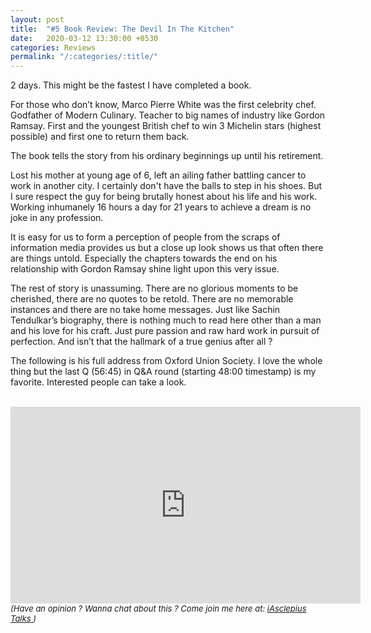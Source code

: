 ```yaml
---
layout: post
title:  "#5 Book Review: The Devil In The Kitchen"
date:   2020-03-12 13:30:00 +0530
categories: Reviews
permalink: "/:categories/:title/"
---
```


2 days. This might be the fastest I have completed a book.<br/>

For those who don’t know, Marco Pierre White was the first celebrity chef. Godfather of Modern Culinary. Teacher to big names of industry like Gordon Ramsay. First and the youngest British chef to win 3 Michelin stars (highest possible) and first one to return them back.<br/>

The book tells the story from his ordinary beginnings up until his retirement.<br/>

Lost his mother at young age of 6, left an ailing father battling cancer to work in another city. I certainly don't have the balls to step in his shoes. But I sure respect the guy for being brutally honest about his life and his work. Working inhumanely 16 hours a day for 21 years to achieve a dream is no joke in any profession. <br/>

It is easy for us to form a perception of people from the scraps of information media provides us but a close up look shows us that often there are things untold. Especially the chapters towards the end on his relationship with Gordon Ramsay shine light upon this very issue.<br/>

The rest of story is unassuming. There are no glorious moments to be cherished, there are no quotes to be retold. There are no memorable instances and there are no take home messages. Just like Sachin Tendulkar’s biography, there is nothing much to read here other than a man and his love for his craft. Just pure passion and raw hard work in pursuit of perfection. And isn’t that the hallmark of a true genius after all ?<br/>

The following is his full address from Oxford Union Society. I love the whole thing but the last Q (56:45) in Q&A round (starting 48:00 timestamp) is my favorite. Interested people can take a look. <br/>
<br/>

<iframe width="560" height="315" src="https://www.youtube.com/embed/U-xCIstDBaI" frameborder="0" allow="accelerometer; autoplay; encrypted-media; gyroscope; picture-in-picture" allowfullscreen></iframe>

<br/>
<font size="2">
 	<i>
 	(Have an opinion ? Wanna chat about this ? Come join me here at: <a href="https://t.me/iAsclepiusTalks">iAsclepius Talks </a>)
 </i>
 </font>